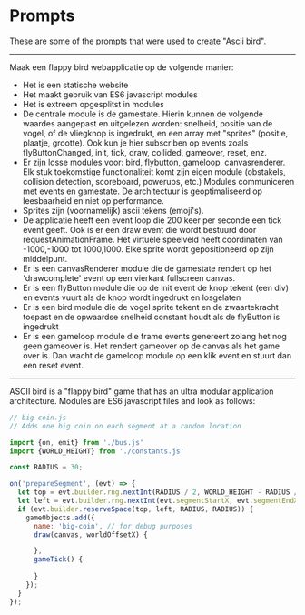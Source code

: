 # Prompts

These are some of the prompts that were used to create "Ascii bird".

---
Maak een flappy bird webapplicatie op de volgende manier:
- Het is een statische website
- Het maakt gebruik van ES6 javascript modules
- Het is extreem opgesplitst in modules
- De centrale module is de gamestate. Hierin kunnen de volgende waardes aangepast en uitgelezen worden: snelheid, positie van de vogel, of de vliegknop is ingedrukt, en een array met "sprites" (positie, plaatje, grootte). Ook kun je hier subscriben op events zoals flyButtonChanged, init, tick, draw, collided, gameover, reset, enz.
- Er zijn losse modules voor: bird, flybutton, gameloop, canvasrenderer. Elk stuk toekomstige functionaliteit komt zijn eigen module (obstakels, collision detection, scoreboard, powerups, etc.) Modules communiceren met events en gamestate. De architectuur is geoptimaliseerd op leesbaarheid en niet op performance.
- Sprites zijn (voornamelijk) ascii tekens (emoji's).
- De applicatie heeft een event loop die 200 keer per seconde een tick event geeft. Ook is er een draw event die wordt bestuurd door requestAnimationFrame. Het virtuele speelveld heeft coordinaten van -1000,-1000 tot 1000,1000. Elke sprite wordt gepositioneerd op zijn middelpunt.
- Er is een canvasRenderer module die de gamestate rendert op het 'drawcomplete' event op een vierkant fullscreen canvas. 
- Er is een flyButton module die op de init event de knop tekent (een div) en events vuurt als de knop wordt ingedrukt en losgelaten
- Er is een bird module die de vogel sprite tekent en de zwaartekracht toepast en de opwaardse snelheid constant houdt als de flyButton is ingedrukt
- Er is een gameloop module die frame events genereert zolang het nog geen gameover is. Het rendert gameover op de canvas als het game over is. Dan wacht de gameloop module op een klik event en stuurt dan een reset event.
---

ASCII bird is a "flappy bird" game that has an ultra modular application architecture.
Modules are ES6 javascript files and look as follows:

```js
// big-coin.js
// Adds one big coin on each segment at a random location

import {on, emit} from './bus.js'
import {WORLD_HEIGHT} from './constants.js'

const RADIUS = 30;

on('prepareSegment', (evt) => {
  let top = evt.builder.rng.nextInt(RADIUS / 2, WORLD_HEIGHT - RADIUS / 2);
  let left = evt.builder.rng.nextInt(evt.segmentStartX, evt.segmentEndX - RADIUS);
  if (evt.builder.reserveSpace(top, left, RADIUS, RADIUS)) {
    gameObjects.add({
      name: 'big-coin', // for debug purposes
      draw(canvas, worldOffsetX) {

      },
      gameTick() {
        
      }
    });
  }
});
```
